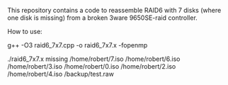 This repository contains a code to reassemble RAID6 with 7 disks (where one disk is missing) from a broken 3ware 9650SE-raid controller. 

How to use:

g++ -O3 raid6_7x7.cpp -o raid6_7x7.x -fopenmp

./raid6_7x7.x missing /home/robert/7.iso /home/robert/6.iso /home/robert/3.iso /home/robert/0.iso /home/robert/2.iso /home/robert/4.iso /backup/test.raw

